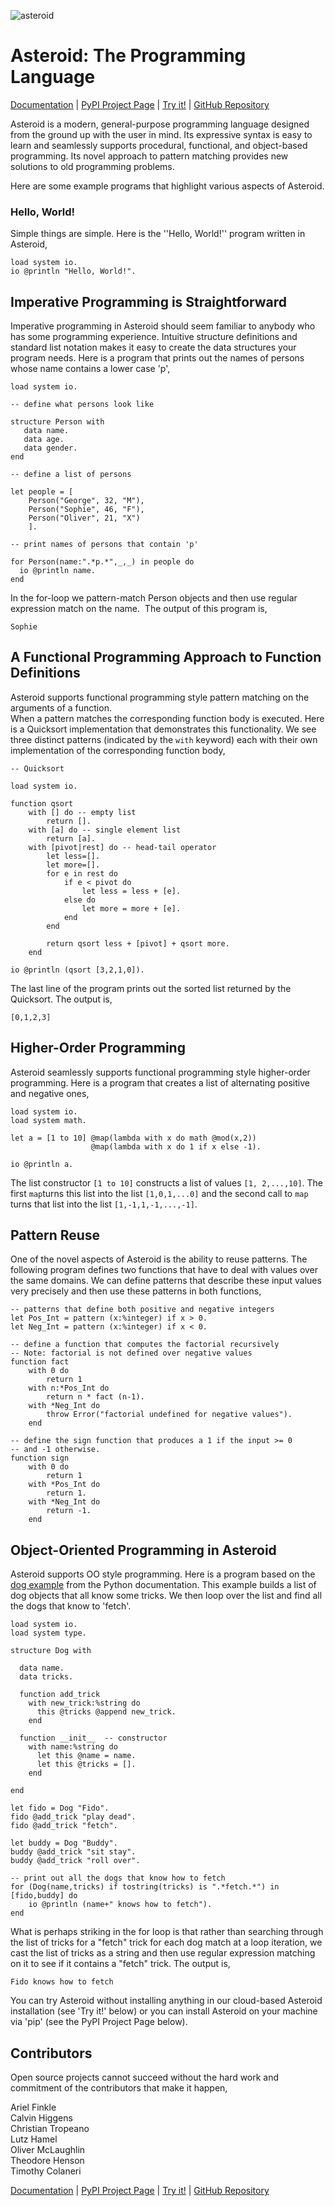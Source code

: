 ![asteroid](asteroid-small.png)

# Asteroid: The Programming Language

[Documentation](https://asteroid-lang.readthedocs.io) | [PyPI Project Page](https://pypi.org/project/asteroid-lang/) | [Try it!](https://replit.com/@lutzhamel/asteroid#.replit) | [GitHub Repository](https://github.com/asteroid-lang) 

Asteroid is a modern, general-purpose programming language designed from the ground up with the user in mind. Its expressive syntax is easy to learn and seamlessly supports procedural, functional, and object-based programming.  Its novel approach to pattern matching provides new solutions to old programming problems.

Here are some example programs that highlight various aspects of Asteroid.

### Hello, World!

Simple things are simple. Here is the ''Hello, World!'' program written in Asteroid,
```
load system io.
io @println "Hello, World!".
```

## Imperative Programming is Straightforward

Imperative programming in Asteroid should seem familiar to anybody who has some programming experience.
Intuitive  structure definitions and standard list notation makes it easy to create the data structures your
program needs.  Here is a  program that prints out the names of persons whose name contains a lower case 'p',
```
load system io.

-- define what persons look like

structure Person with
   data name.
   data age.
   data gender.
end

-- define a list of persons

let people = [
    Person("George", 32, "M"),
    Person("Sophie", 46, "F"),
    Person("Oliver", 21, "X")
    ].

-- print names of persons that contain 'p'

for Person(name:".*p.*",_,_) in people do
  io @println name.
end
```
In the for-loop we pattern-match Person objects and then use regular expression match on the name.  The output of this program is,
```
Sophie
```

## A Functional Programming Approach to Function Definitions

Asteroid supports functional programming style pattern matching on the arguments of a function.   
When a pattern matches the corresponding function body is executed.  Here is a  Quicksort implementation 
that demonstrates this functionality.  We see three distinct patterns (indicated by the `with` keyword) each with their own implementation of the corresponding function body,  
```
-- Quicksort

load system io.

function qsort
    with [] do -- empty list
        return [].
    with [a] do -- single element list
        return [a]. 
    with [pivot|rest] do -- head-tail operator
        let less=[].
        let more=[].
        for e in rest do  
            if e < pivot do
                let less = less + [e].
            else do
                let more = more + [e].
            end
        end

        return qsort less + [pivot] + qsort more.
    end

io @println (qsort [3,2,1,0]).
```
The last line of the program prints out the sorted list returned by the Quicksort.  The output is,
```
[0,1,2,3]
```

## Higher-Order Programming

Asteroid seamlessly supports functional programming style higher-order programming. Here is a program that creates a list 
of alternating positive and negative ones,
```
load system io.
load system math.

let a = [1 to 10] @map(lambda with x do math @mod(x,2))
                  @map(lambda with x do 1 if x else -1).

io @println a.
```
The list constructor `[1 to 10]` constructs a list of values `[1, 2,...,10]`.  The first `map`turns this list into the list
`[1,0,1,...0]` and the second call to `map` turns that list into the list `[1,-1,1,-1,...,-1]`.

## Pattern Reuse

One of the novel aspects of Asteroid is the ability to reuse patterns.  The following program defines two functions that have to deal 
with values over the same domains.  We can define patterns that describe these input values very precisely and then use these
patterns in both functions,
```
-- patterns that define both positive and negative integers
let Pos_Int = pattern (x:%integer) if x > 0.
let Neg_Int = pattern (x:%integer) if x < 0.

-- define a function that computes the factorial recursively
-- Note: factorial is not defined over negative values
function fact
    with 0 do
        return 1
    with n:*Pos_Int do
        return n * fact (n-1).
    with *Neg_Int do
        throw Error("factorial undefined for negative values").
    end

-- define the sign function that produces a 1 if the input >= 0
-- and -1 otherwise.
function sign
    with 0 do
        return 1
    with *Pos_Int do
        return 1.
    with *Neg_Int do
        return -1.
    end
```
## Object-Oriented Programming in Asteroid

Asteroid supports OO style programming.  Here is a program based on the [dog example](https://docs.python.org/3/tutorial/classes.html) from the Python documentation.  This example builds a list of dog objects that all know some tricks.  We then loop over the list and find all the dogs that know to 'fetch'.
```
load system io.
load system type.

structure Dog with

  data name.
  data tricks.

  function add_trick 
    with new_trick:%string do
      this @tricks @append new_trick.
    end

  function __init__  -- constructor
    with name:%string do
      let this @name = name.
      let this @tricks = [].
    end

end

let fido = Dog "Fido".
fido @add_trick "play dead".
fido @add_trick "fetch".

let buddy = Dog "Buddy".
buddy @add_trick "sit stay".
buddy @add_trick "roll over".

-- print out all the dogs that know how to fetch
for (Dog(name,tricks) if tostring(tricks) is ".*fetch.*") in [fido,buddy] do
    io @println (name+" knows how to fetch").
end
```
What is perhaps striking in the for loop is that rather than searching through the list of tricks for a "fetch" trick for each dog
match at a loop iteration, we cast the list of tricks as a string
and then use regular expression matching on it to see if it contains a "fetch" trick. The output is,
```
Fido knows how to fetch
```
You can try Asteroid without installing anything in our cloud-based Asteroid installation (see 'Try it!' below) or you can install Asteroid on your machine via 'pip' (see the PyPI Project Page below).

## Contributors

Open source projects cannot succeed without the hard work and commitment of the contributors that make it happen,

Ariel Finkle<br>
Calvin Higgens<br>
Christian Tropeano<br>
Lutz Hamel<br>
Oliver McLaughlin<br>
Theodore Henson<br>
Timothy Colaneri<br>

[Documentation](https://asteroid-lang.readthedocs.io) | [PyPI Project Page](https://pypi.org/project/asteroid-lang/) | [Try it!](https://replit.com/@lutzhamel/asteroid#.replit) | [GitHub Repository](https://github.com/asteroid-lang) 
